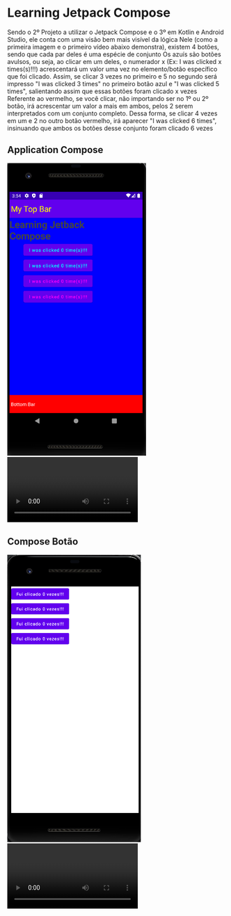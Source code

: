 # Learning Jetpack Compose
Sendo o 2º Projeto a utilizar o Jetpack Compose e o 3º em Kotlin e Android Studio, ele conta com uma visão bem mais visível da lógica
Nele (como a primeira imagem e o primeiro vídeo abaixo demonstra), existem 4 botões, sendo que cada par deles é uma espécie de conjunto
Os azuís são botões avulsos, ou seja, ao clicar em um deles, o numerador x (Ex: I was clicked x times(s)!!!) acrescentará um valor uma vez no elemento/botão específico que foi clicado. Assim, se clicar 3 vezes no primeiro e 5 no segundo será impresso "I was clicked 3 times" no primeiro botão azul e "I was clicked 5 times", salientando assim que essas botões foram clicado x vezes
Referente ao vermelho, se você clicar, não importando ser no 1º ou 2º botão, irá acrescentar um valor a mais em ambos, pelos 2 serem interpretados com um conjunto completo. Dessa forma, se clicar 4 vezes em um e 2 no outro botão vermelho, irá aparecer "I was clicked 6 times", insinuando que ambos os botões desse conjunto foram clicado 6 vezes

## Application Compose
![Img Proj](LearningJetbackCompose.png)
<video src="aplicationcompose.mp4" controls title="Video Proj"></video>


## Compose Botão
![Img Proj](ComposeBotao.png)
<video src="composebotao.mp4" controls title="Title"></video>